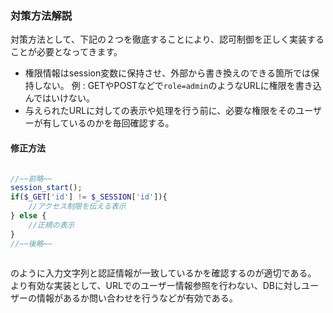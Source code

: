 ### 対策方法解説
対策方法として、下記の２つを徹底することにより、認可制御を正しく実装することが必要となってきます。

 - 権限情報はsession変数に保持させ、外部から書き換えのできる箇所では保持しない。
    例 : GETやPOSTなどで```role=admin```のようなURLに権限を書き込んではいけない。
 - 与えられたURLに対しての表示や処理を行う前に、必要な権限をそのユーザーが有しているのかを毎回確認する。

#### 修正方法

```php

//~~前略~~
session_start();
if($_GET['id'] != $_SESSION['id']){
    //アクセス制限を伝える表示
} else {
    //正規の表示
}
//~~後略~~
     
```
     
のように入力文字列と認証情報が一致しているかを確認するのが適切である。
より有効な実装として、URLでのユーザー情報参照を行わない、DBに対しユーザーの情報があるか問い合わせを行うなどが有効である。
